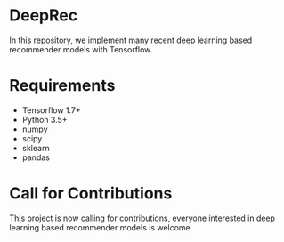# DeepRec
In this repository, we implement many recent deep learning based recommender models with Tensorflow.

# Requirements
* Tensorflow 1.7+
* Python 3.5+
* numpy
* scipy
* sklearn
* pandas

# Call for Contributions
This project is now calling for contributions, everyone interested in deep learning based recommender models is welcome.

